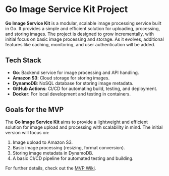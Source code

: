 # Go Image Service Kit Project

**Go Image Service Kit** is a modular, scalable image processing service built in Go. It provides a simple and efficient solution for uploading, processing, and storing images. The project is designed to grow incrementally, with initial focus on basic image processing and storage. As it evolves, additional features like caching, monitoring, and user authentication will be added.

## Tech Stack

- **Go**: Backend service for image processing and API handling.
- **Amazon S3**: Cloud storage for storing images.
- **DynamoDB**: NoSQL database for storing image metadata.
- **GitHub Actions**: CI/CD for automating build, testing, and deployment.
- **Docker**: For local development and testing in containers.

## Goals for the MVP

The **Go Image Service Kit** aims to provide a lightweight and efficient solution for image upload and processing with scalability in mind. The initial version will focus on:

1. Image upload to Amazon S3.
2. Basic image processing (resizing, format conversion).
3. Storing image metadata in DynamoDB.
4. A basic CI/CD pipeline for automated testing and building.

For further details, check out the [MVP Wiki](https://github.com/yourusername/go-image-service-kit/wiki/MVP).
